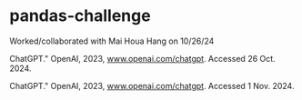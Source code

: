 # pandas-challenge
Worked/collaborated with Mai Houa Hang on 10/26/24

ChatGPT." OpenAI, 2023, www.openai.com/chatgpt. Accessed 26 Oct. 2024.

ChatGPT." OpenAI, 2023, www.openai.com/chatgpt. Accessed 1 Nov. 2024.
